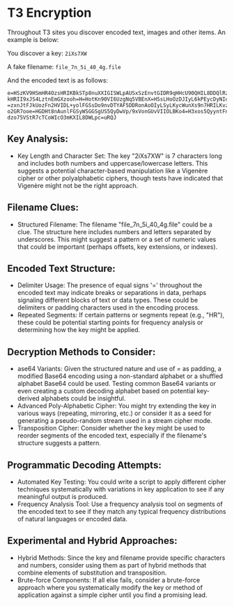 # T3 Encryption

Throughout T3 sites you discover encoded text, images and other items. An example is below:

You discover a key: `2iXs7XW`

A fake filename: `file_7n_5i_40_4g.file`

And the encoded text is as follows:

```
e=HSzKV9HSmHR4OzsHRIKBkSTp8nuXXIGISWLpAUSxSzEnvtGIDR9qHHcU90QHIL8DDQlRzsHR4cIuUo4=H3UomJHvqJlKWAEn4=HGDKE8nw
kHRII9xJS4LztnEmGXzooh=H=HotKn90VI6UzgNq5VBEnX=HSsLHoOzDJIyL6kPEycDyNIocW2HonDHvtI2cL=xL45E64ooxKzDMY3WSvXXI
=zxnJtFJkUozFn2HVIDL+yolFGSsDo9nvDTYAF5DDRonAoOIyLSyLKycWunXs9n7HRILKvzo4=HGDPt/KBDOMCHSzRonR7knMyL9DwVp/RxV
o2GR7ooe=HGDHt8nAunlFGSyWSGGSgUS5QyDwVp/9xVonGUvVIIOLBKo4=H3xos5QyyntFnBnHoHRxqHX3n9lnXs93xnapDO2RVycF9DX3dn
dzo75VStR7cTCoWIcO3mKXIL8DWLpc=uRQJ
```

## Key Analysis:

* Key Length and Character Set: The key "2iXs7XW" is 7 characters long and includes both numbers and uppercase/lowercase letters. This suggests a potential character-based manipulation like a Vigenère cipher or other polyalphabetic ciphers, though tests have indicated that Vigenère might not be the right approach.

## Filename Clues:

* Structured Filename: The filename "file_7n_5i_40_4g.file" could be a clue. The structure here includes numbers and letters separated by underscores. This might suggest a pattern or a set of numeric values that could be important (perhaps offsets, key extensions, or indexes).

## Encoded Text Structure:

* Delimiter Usage: The presence of equal signs '=' throughout the encoded text may indicate breaks or separations in data, perhaps signaling different blocks of text or data types. These could be delimiters or padding characters used in the encoding process.
* Repeated Segments: If certain patterns or segments repeat (e.g., "HR"), these could be potential starting points for frequency analysis or determining how the key might be applied.

## Decryption Methods to Consider:

* ase64 Variants: Given the structured nature and use of = as padding, a modified Base64 encoding using a non-standard alphabet or a shuffled alphabet Base64 could be used. Testing common Base64 variants or even creating a custom decoding alphabet based on potential key-derived alphabets could be insightful.
* Advanced Poly-Alphabetic Cipher: You might try extending the key in various ways (repeating, mirroring, etc.) or consider it as a seed for generating a pseudo-random stream used in a stream cipher mode.
* Transposition Cipher: Consider whether the key might be used to reorder segments of the encoded text, especially if the filename's structure suggests a pattern.

## Programmatic Decoding Attempts:

* Automated Key Testing: You could write a script to apply different cipher techniques systematically with variations in key application to see if any meaningful output is produced.
* Frequency Analysis Tool: Use a frequency analysis tool on segments of the encoded text to see if they match any typical frequency distributions of natural languages or encoded data.

## Experimental and Hybrid Approaches:

* Hybrid Methods: Since the key and filename provide specific characters and numbers, consider using them as part of hybrid methods that combine elements of substitution and transposition.
* Brute-force Components: If all else fails, consider a brute-force approach where you systematically modify the key or method of application against a simple cipher until you find a promising lead.

